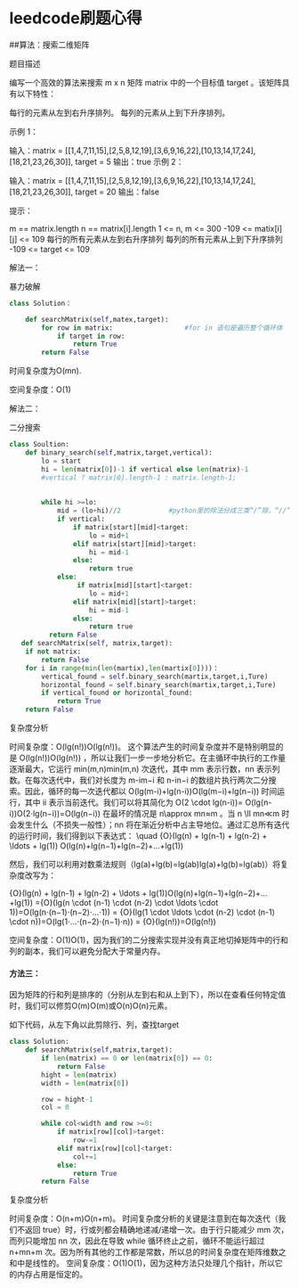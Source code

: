 # leedcode刷题心得

##算法：搜索二维矩阵

题目描述

编写一个高效的算法来搜索 m x n 矩阵 matrix 中的一个目标值 target 。该矩阵具有以下特性：

每行的元素从左到右升序排列。
每列的元素从上到下升序排列。


示例 1：


输入：matrix = [[1,4,7,11,15],[2,5,8,12,19],[3,6,9,16,22],[10,13,14,17,24],[18,21,23,26,30]], target = 5
输出：true
示例 2：


输入：matrix = [[1,4,7,11,15],[2,5,8,12,19],[3,6,9,16,22],[10,13,14,17,24],[18,21,23,26,30]], target = 20
输出：false


提示：

m == matrix.length
n == matrix[i].length
1 <= n, m <= 300
-109 <= matix[i][j] <= 109
每行的所有元素从左到右升序排列
每列的所有元素从上到下升序排列
-109 <= target <= 109

解法一：

暴力破解



```python
class Solution：

	def searchMatrix(self,matex,target):
		for row in matrix:					#for in 语句是遍历整个循环体
			if target in row:
				return True
		return False

```

时间复杂度为O(mn).

空间复杂度：O(1)

解法二：

二分搜索

```python
class Soultion:
	def binary_search(self,matrix,target,vertical):
        lo = start
        hi = len(matrix[0])-1 if vertical else len(matrix)-1
        #vertical ? matrix[0].length-1 : matrix.length-1;
        
        
        while hi >=lo:
            mid = (lo+hi)//2			#python里的除法分成三类“/”除，“//”取整，“%”取余
            if vertical:
                if matrix[start][mid]<target:
                    lo = mid+1
                elif matrix[start][mid]>target:
                    hi = mid-1
                else:
                    return true
            else:
                 if matrix[mid][start]<target:
                    lo = mid+1
                elif matrix[mid][start]>target:
                    hi = mid-1
                else:
                    return true
          return False
   def searchMatrix(self, matrix,target):
    if not matrix:
        return False
    for i in range(min(len(martix),len(martix[0])))：
    	vertical_found = self.binary_search(martix,target,i,Ture)
        horizontal_found = self.binary_search(martix,target,i,Ture)
        if vertical_found or horizontal_found:
            return True
    return False
```

复杂度分析

时间复杂度：O(lg(n!))O(lg(n!))。
这个算法产生的时间复杂度并不是特别明显的是 O(lg(n!))O(lg(n!)) ，所以让我们一步一步地分析它。在主循环中执行的工作量逐渐最大，它运行 min(m,n)min(m,n) 次迭代，其中 mm 表示行数，nn 表示列数。在每次迭代中，我们对长度为 m-im−i 和 n-in−i 的数组片执行两次二分搜索。因此，循环的每一次迭代都以 O(lg(m-i)+lg(n-i))O(lg(m−i)+lg(n−i)) 时间运行，其中 ii 表示当前迭代。我们可以将其简化为 O(2 \cdot lg(n-i))= O(lg(n-i))O(2⋅lg(n−i))=O(lg(n−i)) 在最坏的情况是 n\approx mn≈m 。当 n \ll mn≪m 时会发生什么（不损失一般性）；nn 将在渐近分析中占主导地位。通过汇总所有迭代的运行时间，我们得到以下表达式：
\quad {O}(lg(n) + lg(n-1) + lg(n-2) + \ldots + lg(1))
O(lg(n)+lg(n−1)+lg(n−2)+…+lg(1))

然后，我们可以利用对数乘法规则（lg(a)+lg(b)=lg(ab)lg(a)+lg(b)=lg(ab)）将复杂度改写为：

{O}(lg(n) + lg(n-1) + lg(n-2) + \ldots + lg(1))O(lg(n)+lg(n−1)+lg(n−2)+…+lg(1))
={O}(lg(n \cdot (n-1) \cdot (n-2) \cdot \ldots \cdot 1))=O(lg(n⋅(n−1)⋅(n−2)⋅…⋅1))
= {O}(lg(1 \cdot \ldots \cdot (n-2) \cdot (n-1) \cdot n))=O(lg(1⋅…⋅(n−2)⋅(n−1)⋅n))
= {O}(lg(n!))=O(lg(n!))

空间复杂度：O(1)O(1)，因为我们的二分搜索实现并没有真正地切掉矩阵中的行和列的副本，我们可以避免分配大于常量内存。

#### 方法三：

因为矩阵的行和列是排序的（分别从左到右和从上到下），所以在查看任何特定值时，我们可以修剪O(m)O(m)或O(n)O(n)元素。

如下代码，从左下角以此剪除行、列，查找target

```python
class Solution:
    def searchMatrix(self,matrix,target):
        if len(matrix) == 0 or len(matrix[0]) == 0:
            return False
        hight = len(matrix)
        width = len(matrix[0])

        row = hight-1
        col = 0

        while col<width and row >=0:
            if matrix[row][col]>target:
                row-=1
            elif matrix[row][col]<target:
                col+=1
            else:
                return True
        return False
```

复杂度分析

时间复杂度：O(n+m)O(n+m)。
时间复杂度分析的关键是注意到在每次迭代（我们不返回 true）时，行或列都会精确地递减/递增一次。由于行只能减少 mm 次，而列只能增加 nn 次，因此在导致 while 循环终止之前，循环不能运行超过 n+mn+m 次。因为所有其他的工作都是常数，所以总的时间复杂度在矩阵维数之和中是线性的。
空间复杂度：O(1)O(1)，因为这种方法只处理几个指针，所以它的内存占用是恒定的。
